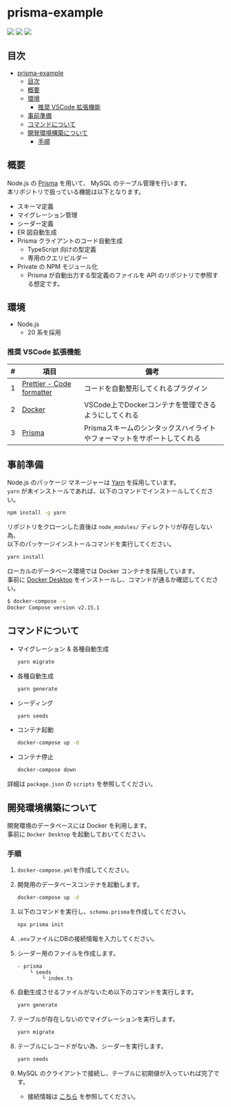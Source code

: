 # prisma-example

![](https://img.shields.io/badge/Node.js-20.x-339933)
![](https://img.shields.io/badge/TypeScript-5.x-2C8EBB)
![](https://img.shields.io/badge/Prisma-4.x-2D3748)

## 目次

- [prisma-example](#prisma-example)
  - [目次](#目次)
  - [概要](#概要)
  - [環境](#環境)
    - [推奨 VSCode 拡張機能](#推奨-vscode-拡張機能)
  - [事前準備](#事前準備)
  - [コマンドについて](#コマンドについて)
  - [開発環境構築について](#開発環境構築について)
    - [手順](#手順)

## 概要

Node.js の [Prisma](https://www.prisma.io/) を用いて、 MySQL のテーブル管理を行います。<br>
本リポジトリで扱っている機能は以下となります。

- スキーマ定義
- マイグレーション管理
- シーダー定義
- ER 図自動生成
- Prisma クライアントのコード自動生成
  - TypeScript 向けの型定義
  - 専用のクエリビルダー
- Private の NPM モジュール化
  - Prisma が自動出力する型定義のファイルを API のリポジトリで参照する想定です。

## 環境

- Node.js
  - 20 系を採用

### 推奨 VSCode 拡張機能

|#|項目|備考|
|-|-|-|
|1|[Prettier - Code formatter](https://marketplace.visualstudio.com/items?itemName=esbenp.prettier-vscode)|コードを自動整形してくれるプラグイン|
|2|[Docker](https://marketplace.visualstudio.com/items?itemName=ms-azuretools.vscode-docker)|VSCode上でDockerコンテナを管理できるようにしてくれる|
|3|[Prisma](https://marketplace.visualstudio.com/items?itemName=Prisma.prisma)|Prismaスキームのシンタックスハイライトやフォーマットをサポートしてくれる|

## 事前準備

Node.js のパッケージ マネージャーは [Yarn](https://yarnpkg.com/) を採用しています。<br>
`yarn` が未インストールであれば、以下のコマンドでインストールしてください。

```bash
npm install -g yarn
```

リポジトリをクローンした直後は `node_modules/` ディレクトリが存在しない為、<br>
以下のパッケージインストールコマンドを実行してください。

```bash
yarn install
```

ローカルのデータベース環境では Docker コンテナを採用しています。<br>
事前に [Docker Desktop](https://www.docker.com/products/docker-desktop/) をインストールし、コマンドが通るか確認してください。

```bash
$ docker-compose -v
Docker Compose version v2.15.1
```

## コマンドについて

- マイグレーション & 各種自動生成

    ```bash
    yarn migrate
    ```

- 各種自動生成

    ```bash
    yarn generate
    ```

- シーディング

    ```bash
    yarn seeds
    ```

- コンテナ起動

    ```bash
    docker-compose up -d
    ```

- コンテナ停止

    ```bash
    docker-compose down
    ```

詳細は `package.json` の `scripts` を参照してください。

## 開発環境構築について

開発環境のデータベースには Docker を利用します。<br>
事前に `Docker Desktop` を起動しておいてください。

### 手順

1. `docker-compose.yml`を作成してください。

1. 開発用のデータベースコンテナを起動します。

    ```bash
    docker-compose up -d
    ```

1. 以下のコマンドを実行し、`schema.prisma`を作成してください。

    ```bash
    npx prisma init
    ```

1. `.env`ファイルにDBの接続情報を入力してください。

1. シーダー用のファイルを作成します。

    ```
    - prisma
        └ seeds
            └ index.ts
    ```

1. 自動生成させるファイルがないため以下のコマンドを実行します。

    ```bash
    yarn generate
    ```

1. テーブルが存在しないのでマイグレーションを実行します。

    ```bash
    yarn migrate
    ```

1. テーブルにレコードがない為、シーダーを実行します。

    ```bash
    yarn seeds
    ```

1. MySQL のクライアントで接続し、テーブルに初期値が入っていれば完了です。

   - 接続情報は [こちら](./docker-compose.yml) を参照してください。
